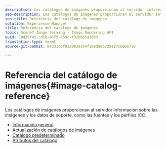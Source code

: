 ```yaml
---
description: Los catálogos de imágenes proporcionan al servidor información sobre las imágenes y los datos de soporte, como las fuentes y los perfiles ICC.
seo-description: Los catálogos de imágenes proporcionan al servidor información sobre las imágenes y los datos de soporte, como las fuentes y los perfiles ICC.
seo-title: Referencia del catálogo de imágenes
solution: Experience Manager
title: Referencia del catálogo de imágenes
topic: Scene7 Image Serving - Image Rendering API
uuid: 39d39f42-cd1b-46f5-859c-f32b6b5a20b3
translation-type: tm+mt
source-git-commit: b4331c6f033903ec64f168da0b739927c6066710

---
```



# Referencia del catálogo de imágenes{#image-catalog-reference}

Los catálogos de imágenes proporcionan al servidor información sobre las imágenes y los datos de soporte, como las fuentes y los perfiles ICC.

* [Información general](/help/aem-is-ir-api/is-api/image-catalog/image-serving-api-ref/c-image-catalog-reference/c-overview/c-overview.md)
* [Actualización de catálogos de imágenes](/help/aem-is-ir-api/is-api/image-catalog/image-serving-api-ref/c-image-catalog-reference/c-overview/c-updating-image-catalogs.md)
* [Catálogo predeterminado](/help/aem-is-ir-api/is-api/image-catalog/image-serving-api-ref/c-image-catalog-reference/c-overview/c-default-catalog.md)
* [Atributos del catálogo](/help/aem-is-ir-api/is-api/image-catalog/image-serving-api-ref/c-image-catalog-reference/c-overview/c-catalog-attributes/c-catalog-attributes.md)
